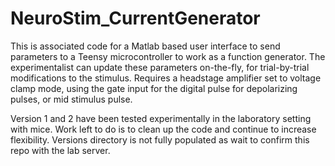 # NeuroStim_CurrentGenerator
This is associated code for a Matlab based user interface to send parameters to a Teensy microcontroller to work as a function generator. The experimentalist can update these parameters on-the-fly, for trial-by-trial modifications to the stimulus. Requires a headstage amplifier set to voltage clamp mode, using the gate input for the digital pulse for depolarizing pulses, or mid stimulus pulse.

Version 1 and 2 have been tested experimentally in the laboratory setting with mice. Work left to do is to clean up the code and continue to increase flexibility. Versions directory is not fully populated as wait to confirm this repo with the lab server.

